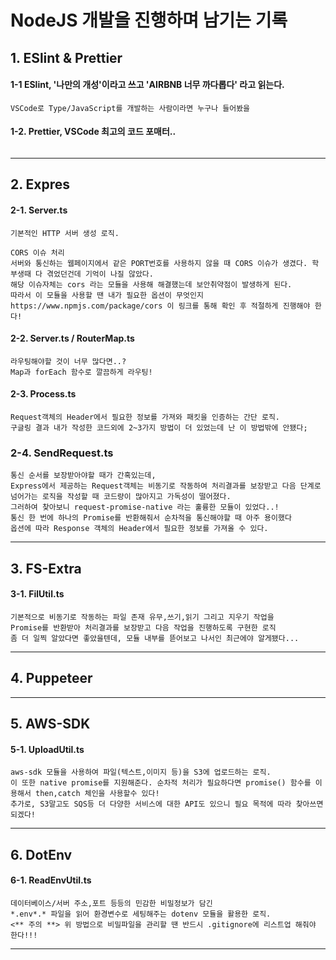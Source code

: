 NodeJS 개발을 진행하며 남기는 기록
=================================
## 1. ESlint & Prettier
#### 1-1 ESlint, '나만의 개성'이라고 쓰고 'AIRBNB 너무 까다롭다' 라고 읽는다.
```
VSCode로 Type/JavaScript를 개발하는 사람이라면 누구나 들어봤을  
```
#### 1-2. Prettier, VSCode 최고의 코드 포매터..
```
```
*********************************
## 2. Expres
#### 2-1. Server.ts
```
기본적인 HTTP 서버 생성 로직.
```
```
CORS 이슈 처리
서버와 통신하는 웹페이지에서 같은 PORT번호를 사용하지 않을 때 CORS 이슈가 생겼다. 학부생때 다 겪었던건데 기억이 나질 않았다.
해당 이슈자체는 cors 라는 모듈을 사용해 해결했는데 보안취약점이 발생하게 된다. 
따라서 이 모듈을 사용할 땐 내가 필요한 옵션이 무엇인지 https://www.npmjs.com/package/cors 이 링크를 통해 확인 후 적절하게 진행해야 한다!
```
#### 2-2. Server.ts / RouterMap.ts 
```
라우팅해야할 것이 너무 많다면..?
Map과 forEach 함수로 깔끔하게 라우팅!
```
#### 2-3. Process.ts
```
Request객체의 Header에서 필요한 정보를 가져와 패킷을 인증하는 간단 로직.
구글링 결과 내가 작성한 코드외에 2~3가지 방법이 더 있었는데 난 이 방법밖에 안됐다;
```
### 2-4. SendRequest.ts
```
통신 순서를 보장받아야할 때가 간혹있는데,
Express에서 제공하는 Request객체는 비동기로 작동하여 처리결과를 보장받고 다음 단계로 넘어가는 로직을 작성할 때 코드량이 많아지고 가독성이 떨어졌다.
그러하여 찾아보니 request-promise-native 라는 훌륭한 모듈이 있었다..!
통신 한 번에 하나의 Promise를 반환해줘서 순차적을 통신해야할 때 아주 용이했다
옵션에 따라 Response 객체의 Header에서 필요한 정보를 가져올 수 있다.
```
*********************************
## 3. FS-Extra
#### 3-1. FilUtil.ts
 ```
 기본적으로 비동기로 작동하는 파일 존재 유무,쓰기,읽기 그리고 지우기 작업을
 Promise를 반환받아 처리결과를 보장받고 다음 작업을 진행하도록 구현한 로직
 좀 더 일찍 알았다면 좋았을텐데, 모듈 내부를 뜯어보고 나서인 최근에야 알게됐다...
 ```
*********************************
## 4. Puppeteer 
*********************************
## 5. AWS-SDK
#### 5-1. UploadUtil.ts
```
aws-sdk 모듈을 사용하여 파일(텍스트,이미지 등)을 S3에 업로드하는 로직.
이 또한 native promise를 지원해준다. 순차적 처리가 필요하다면 promise() 함수를 이용해서 then,catch 체인을 사용할수 있다!
추가로, S3말고도 SQS등 더 다양한 서비스에 대한 API도 있으니 필요 목적에 따라 찾아쓰면 되겠다!
```
*********************************
## 6. DotEnv
#### 6-1. ReadEnvUtil.ts
```
데이터베이스/서버 주소,포트 등등의 민감한 비밀정보가 담긴
*.env*.* 파일을 읽어 환경변수로 세팅해주는 dotenv 모듈을 활용한 로직.
<** 주의 **> 위 방법으로 비밀파일을 관리할 땐 반드시 .gitignore에 리스트업 해줘야 한다!!! 
```
*********************************
